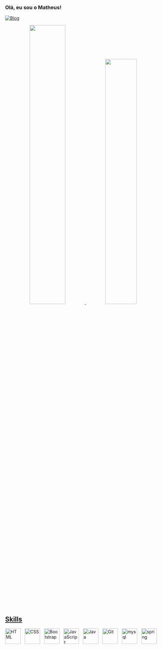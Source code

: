 ### Olá, eu sou o Matheus! 

[![Blog](https://img.shields.io/badge/LinkedIn-0077B5?style=for-the-badge&logo=linkedin&logoColor=white)](https://www.linkedin.com/in/matheus-soares-91682a229/)







<div align="center">
  <a href="https://github.com/MatheuSoareSilva">
  <img width="48%"  src="https://github-readme-stats.vercel.app/api?username=MatheuSoareSilva&show_icons=true&theme=tokyonight&include_all_commits=true&count_private=true"/>
  <img width="45%"   src="https://github-readme-stats.vercel.app/api/top-langs/?username=MatheuSoaresilva&layout=compact&langs_count=7&theme=tokyonight"/>
</div>

## Skills

  
  
  <img align="left" alt="HTML" width="50px" style="padding-right:10px;" src="https://cdn.jsdelivr.net/gh/devicons/devicon/icons/html5/html5-plain.svg" />
<img align="left" alt="CSS" width="50px" style="padding-right:10px;" src="https://cdn.jsdelivr.net/gh/devicons/devicon/icons/css3/css3-plain.svg" />
  <img align="left" alt="Bootstrap" width="50px" style="padding-right:10px;" src="https://cdn.jsdelivr.net/gh/devicons/devicon/icons/bootstrap/bootstrap-plain.svg" />
<img align="left" alt="JavaScript" width="50px" style="padding-right:10px;" src="https://cdn.jsdelivr.net/gh/devicons/devicon/icons/javascript/javascript-plain.svg" />
  <img align="left" alt="Java" width="50px" style="padding-right:10px;" src="https://cdn.jsdelivr.net/gh/devicons/devicon/icons/java/java-original.svg"/>

  <img align="left" alt="Git" width="50px" style="padding-right:10px;" src="https://cdn.jsdelivr.net/gh/devicons/devicon/icons/git/git-original.svg" />
  
  <img align="left" alt="mysql" width="50px" style="padding-right:10px;" src="https://cdn.jsdelivr.net/gh/devicons/devicon/icons/mysql/mysql-original.svg" />
  <img align="left" alt="spring" width="50px" style="padding-right:10px;" src="https://cdn.jsdelivr.net/gh/devicons/devicon/icons/spring/spring-original.svg" />
           
          
            
          
          
 
